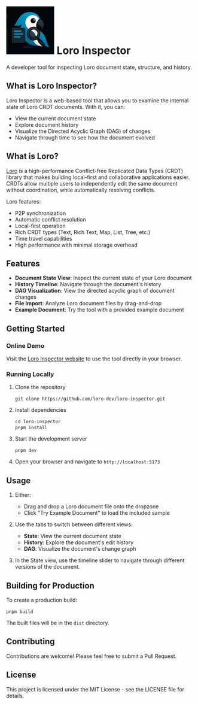 # ![](./public/icon.png) Loro Inspector

A developer tool for inspecting Loro document state, structure, and history.

## What is Loro Inspector?

Loro Inspector is a web-based tool that allows you to examine the internal state
of Loro CRDT documents. With it, you can:

- View the current document state
- Explore document history
- Visualize the Directed Acyclic Graph (DAG) of changes
- Navigate through time to see how the document evolved

## What is Loro?

[Loro](https://loro.dev/) is a high-performance Conflict-free Replicated Data
Types (CRDT) library that makes building local-first and collaborative
applications easier. CRDTs allow multiple users to independently edit the same
document without coordination, while automatically resolving conflicts.

Loro features:

- P2P synchronization
- Automatic conflict resolution
- Local-first operation
- Rich CRDT types (Text, Rich Text, Map, List, Tree, etc.)
- Time travel capabilities
- High performance with minimal storage overhead

## Features

- **Document State View**: Inspect the current state of your Loro document
- **History Timeline**: Navigate through the document's history
- **DAG Visualization**: View the directed acyclic graph of document changes
- **File Import**: Analyze Loro document files by drag-and-drop
- **Example Document**: Try the tool with a provided example document

## Getting Started

### Online Demo

Visit the [Loro Inspector website](https://loro-inspector.vercel.app/) to use
the tool directly in your browser.

### Running Locally

1. Clone the repository
   ```
   git clone https://github.com/loro-dev/loro-inspector.git
   ```

2. Install dependencies
   ```
   cd loro-inspector
   pnpm install
   ```

3. Start the development server
   ```
   pnpm dev
   ```

4. Open your browser and navigate to `http://localhost:5173`

## Usage

1. Either:
   - Drag and drop a Loro document file onto the dropzone
   - Click "Try Example Document" to load the included sample

2. Use the tabs to switch between different views:
   - **State**: View the current document state
   - **History**: Explore the document's edit history
   - **DAG**: Visualize the document's change graph

3. In the State view, use the timeline slider to navigate through different
   versions of the document.

## Building for Production

To create a production build:

```
pnpm build
```

The built files will be in the `dist` directory.

## Contributing

Contributions are welcome! Please feel free to submit a Pull Request.

## License

This project is licensed under the MIT License - see the LICENSE file for
details.
